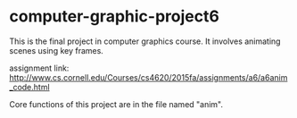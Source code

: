 # computer-graphic-project6
This is the final project in computer graphics course. It involves animating scenes using key frames.

assignment link: http://www.cs.cornell.edu/Courses/cs4620/2015fa/assignments/a6/a6anim_code.html

Core functions of this project are in the file named "anim".  
